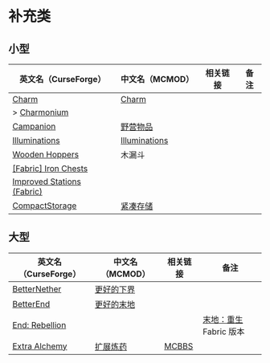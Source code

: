 # 补充类

## 小型

| 英文名（CurseForge）                                                                         | 中文名（MCMOD）                                       | 相关链接 | 备注 |
| -------------------------------------------------------------------------------------------- | ----------------------------------------------------- | -------- | ---- |
| [Charm](https://www.curseforge.com/minecraft/mc-mods/charm)                                  | [Charm](https://www.mcmod.cn/class/2069.html)         |          |      |
| > [Charmonium](https://www.curseforge.com/minecraft/mc-mods/charmonium)                      |                                                       |          |      |
| [Campanion](https://www.curseforge.com/minecraft/mc-mods/campanion)                          | [野营物品](https://www.mcmod.cn/class/2852.html)      |          |      |
| [Illuminations](https://www.curseforge.com/minecraft/mc-mods/illuminations)                  | [Illuminations](https://www.mcmod.cn/class/1677.html) |          |      |
| [Wooden Hoppers](https://www.curseforge.com/minecraft/mc-mods/wooden-hoppers)                | 木漏斗                                                |          |      |
| [[Fabric] Iron Chests](https://www.curseforge.com/minecraft/mc-mods/iron-chests-fabric)      |                                                       |          |      |
| [Improved Stations (Fabric)](https://www.curseforge.com/minecraft/mc-mods/improved-stations) |                                                       |          |      |
| [CompactStorage](https://www.curseforge.com/minecraft/mc-mods/compactstorage)                | [紧凑存储](https://www.mcmod.cn/class/2977.html)      |          |      |

## 大型

| 英文名（CurseForge）                                                         | 中文名（MCMOD）                                    | 相关链接                                              | 备注                                                           |
| ---------------------------------------------------------------------------- | -------------------------------------------------- | ----------------------------------------------------- | -------------------------------------------------------------- |
| [BetterNether](https://www.curseforge.com/minecraft/mc-mods/betternether)    | [更好的下界](https://www.mcmod.cn/class/1579.html) |                                                       |                                                                |
| [BetterEnd](https://www.curseforge.com/minecraft/mc-mods/betterend)          | [更好的末地](https://www.mcmod.cn/class/3163.html) |                                                       |                                                                |
| [End: Rebellion](https://www.curseforge.com/minecraft/mc-mods/end-rebellion) |                                                    |                                                       | [末地：重生](https://www.mcmod.cn/class/2240.html) Fabric 版本 |
| [Extra Alchemy](https://www.curseforge.com/minecraft/mc-mods/extra-alchemy)  | [扩展炼药](https://www.mcmod.cn/class/2397.html)   | [MCBBS](https://www.mcbbs.net/thread-871236-1-1.html) |                                                                |
